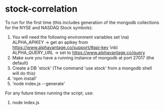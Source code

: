 # stock-correlation

To run for the first time (this includes generation of the mongodb collections for the NYSE and NASDAQ Stock symbols):

1) You will need the following environment variables set
  \na) ALPHA_APIKEY -> get an apikey from https://www.alphavantage.co/support/#api-key
  \nb) ALPHA_QUERY_URL -> set to https://www.alphavantage.co/query
2) Make sure you have a running instance of mongodb at port 27017 (the default)
3) Create a DB 'stock' (The command 'use stock' from a mongodb shell will do this)
4) 'npm install'
5) 'node index.js --generate'

For any future times running the script, use:

1) node index.js

